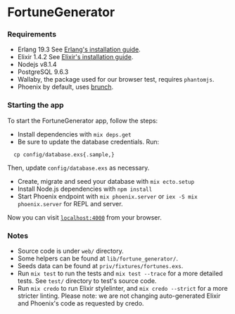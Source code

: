 # FortuneGenerator

### Requirements
  * Erlang 19.3
    See [Erlang's installation guide](http://www.erlang.org/downloads).
  * Elixir 1.4.2
    See [Elixir's installation guide](https://elixir-lang.org/install.html).
  * Nodejs v8.1.4
  * PostgreSQL 9.6.3
  * Wallaby, the package used for our browser test, requires `phantomjs`.
  * Phoenix by default, uses [brunch](http://brunch.io/).

### Starting the app

To start the FortuneGenerator app, follow the steps:

  * Install dependencies with `mix deps.get`
  * Be sure to update the database credentials. Run:
  ```
    cp config/database.exs{.sample,}
  ```
  Then, update `config/database.exs` as necessary.

  * Create, migrate and seed your database with `mix ecto.setup`
  * Install Node.js dependencies with `npm install`
  * Start Phoenix endpoint with `mix phoenix.server` or `iex -S mix phoenix.server` for REPL and server.

Now you can visit [`localhost:4000`](http://localhost:4000) from your browser.

### Notes

  * Source code is under `web/` directory.
  * Some helpers can be found at `lib/fortune_generator/`.
  * Seeds data can be found at `priv/fixtures/fortunes.exs`.
  * Run `mix test` to run the tests and `mix test --trace` for a more detailed tests. See `test/` directory to test's source code.
  * Run `mix credo` to run Elixir stylelinter, and `mix credo --strict` for a more stricter linting. Please note: we are not changing auto-generated Elixir and Phoenix's code as requested by credo.

